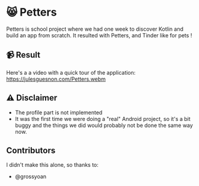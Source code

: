 # :smile_cat: Petters

Petters is school project where we had one week to discover Kotlin and build an app from scratch. It resulted with Petters, and Tinder like for pets !

## :video_camera: Result

Here's a a video with a quick tour of the application: https://julesguesnon.com/Petters.webm

## :warning: Disclaimer

- The profile part is not implemented
- It was the first time we were doing a "real" Android project, so it's a bit buggy and the things we did would probably not be done the same way now.

## Contributors

I didn't make this alone, so thanks to:

- @grossyoan
